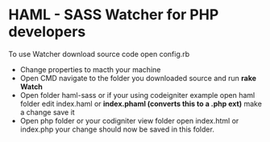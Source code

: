 <h1> HAML - SASS Watcher for PHP developers </h1>
<p>
To use Watcher download source code open config.rb
</p>
<ul>
<li>Change properties to macth your machine</li>
<li>Open CMD navigate to the folder you downloaded source and run <strong>rake Watch</strong></li>
<li>Open folder haml-sass or if your using codeigniter example open haml folder edit index.haml or <strong>index.phaml (converts this to a .php ext)</strong> make a change save it</li>
<li>Open php folder or your codigniter view folder open index.html or index.php your change should now be saved in this folder.</li>
</ul>